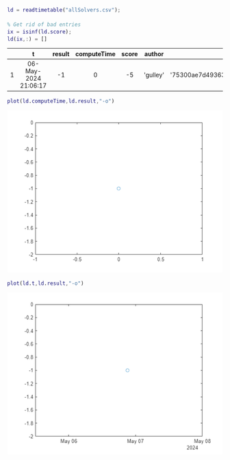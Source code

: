 
```matlab
ld = readtimetable("allSolvers.csv");

% Get rid of bad entries
ix = isinf(ld.score);
ld(ix,:) = []
```
| |t|result|computeTime|score|author|commit|
|:--:|:--:|:--:|:--:|:--:|:--:|:--:|
|1|06-May-2024 21:06:17|-1|0|-5|'gulley'|'75300ae7d493637041100036e5d3688fab0669b4'|

```matlab
plot(ld.computeTime,ld.result,"-o")
```

![figure_0.png](report_media/figure_0.png)

```matlab
plot(ld.t,ld.result,"-o")
```

![figure_1.png](report_media/figure_1.png)
